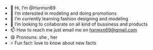 - 👋 Hi, I’m @Hxrmxn69
- 👀 I’m interested in modeling and doing promotions
- 🌱 I’m currently learning fashion designing and modeling
- 💞️ I’m looking to collaborate on all kind of bussiness and products 
- 📫 How to reach me just email me on hxrmxn69@gmail.com
- 😄 Pronouns: she , her
- ⚡ Fun fact: love to know about new facts 

<!---
Hxrmxn69/Hxrmxn69 is a ✨ special ✨ repository because its `README.md` (this file) appears on your GitHub profile.
You can click the Preview link to take a look at your changes.
--->
